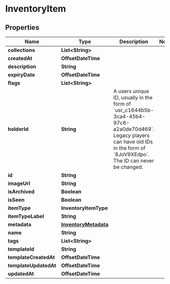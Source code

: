 

# InventoryItem


## Properties

| Name | Type | Description | Notes |
|------------ | ------------- | ------------- | -------------|
|**collections** | **List&lt;String&gt;** |  |  |
|**createdAt** | **OffsetDateTime** |  |  |
|**description** | **String** |  |  |
|**expiryDate** | **OffsetDateTime** |  |  |
|**flags** | **List&lt;String&gt;** |  |  |
|**holderId** | **String** | A users unique ID, usually in the form of &#x60;usr_c1644b5b-3ca4-45b4-97c6-a2a0de70d469&#x60;. Legacy players can have old IDs in the form of &#x60;8JoV9XEdpo&#x60;. The ID can never be changed. |  |
|**id** | **String** |  |  |
|**imageUrl** | **String** |  |  |
|**isArchived** | **Boolean** |  |  |
|**isSeen** | **Boolean** |  |  |
|**itemType** | **InventoryItemType** |  |  |
|**itemTypeLabel** | **String** |  |  |
|**metadata** | [**InventoryMetadata**](InventoryMetadata.md) |  |  |
|**name** | **String** |  |  |
|**tags** | **List&lt;String&gt;** |  |  |
|**templateId** | **String** |  |  |
|**templateCreatedAt** | **OffsetDateTime** |  |  |
|**templateUpdatedAt** | **OffsetDateTime** |  |  |
|**updatedAt** | **OffsetDateTime** |  |  |



